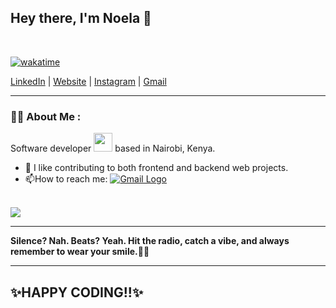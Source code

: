 <h2 align="left">
  Hey there, I'm Noela 👋
</h2>
</br>

[![wakatime](https://wakatime.com/badge/user/c2249d27-39d3-4d70-ab08-106ed29cee2b.svg)](https://wakatime.com/@c2249d27-39d3-4d70-ab08-106ed29cee2b)

[LinkedIn](https://www.linkedin.com/in/trixienoelanjeru/) | [Website](https://noela-murugi.github.io/portfolio/) | [Instagram](https://www.instagram.com/roroooo.trix_ie/) | [Gmail](mailto:noelatrixie@gmail.com?subject=Regarding%20GitHub%20Collaboration)

---

### :woman_technologist: About Me :

Software developer <img src="https://media.giphy.com/media/WUlplcMpOCEmTGBtBW/giphy.gif" width="30"> based in Nairobi, Kenya. 
- :telescope: I like contributing to both frontend and backend web projects.
- :mailbox:How to reach me: [![Gmail Logo](https://img.shields.io/badge/-gmail-red?style=flat&logo=Gmail&logoColor=white)](mailto:noelatrixie@gmail.com?subject=Regarding%20GitHub%20Collaboration)
 </p>
 
 <br>
<div style="display: flex;">
  
 <img align="top" src="https://github-readme-stats.vercel.app/api/top-langs/?username=Noela-Murugi&langs_count=12&count_private=true&layout=compact&theme=light"/>
  </div>


---

<p>
  <b>Silence? Nah. Beats? Yeah. Hit the radio, catch a vibe, and always remember to wear your smile.🙂🎶</b>
</p>

<p align="center">
  <a href="https://stream-radio-noela-murugi.vercel.app/" target="_blank">
    <link rel="icon" type="image/icon" href="images/radio.png" sizes="16x16">
  </a>
</p>

---

<h2>
  ✨HAPPY CODING!!✨
</h2>

